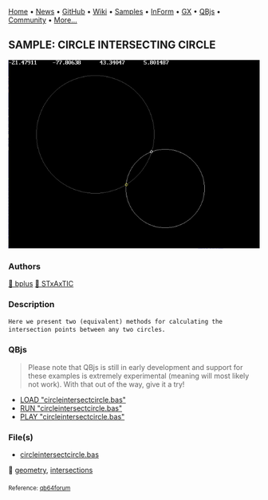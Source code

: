 [Home](https://qb64.com) • [News](../../news.md) • [GitHub](https://github.com/QB64Official/qb64) • [Wiki](https://github.com/QB64Official/qb64/wiki) • [Samples](../../samples.md) • [InForm](../../inform.md) • [GX](../../gx.md) • [QBjs](../../qbjs.md) • [Community](../../community.md) • [More...](../../more.md)

## SAMPLE: CIRCLE INTERSECTING CIRCLE

![circleintersectcircle.png](img/circleintersectcircle.png)

### Authors

[🐝 bplus](../bplus.md) [🐝 STxAxTIC](../stxaxtic.md) 

### Description

```text
Here we present two (equivalent) methods for calculating the intersection points between any two circles.
```

### QBjs

> Please note that QBjs is still in early development and support for these examples is extremely experimental (meaning will most likely not work). With that out of the way, give it a try!

* [LOAD "circleintersectcircle.bas"](https://v6p9d9t4.ssl.hwcdn.net/html/5963335/index.html?src=https://qb64.com/samples/circle-intersecting-circle/src/circleintersectcircle.bas)
* [RUN "circleintersectcircle.bas"](https://v6p9d9t4.ssl.hwcdn.net/html/5963335/index.html?mode=auto&src=https://qb64.com/samples/circle-intersecting-circle/src/circleintersectcircle.bas)
* [PLAY "circleintersectcircle.bas"](https://v6p9d9t4.ssl.hwcdn.net/html/5963335/index.html?mode=play&src=https://qb64.com/samples/circle-intersecting-circle/src/circleintersectcircle.bas)

### File(s)

* [circleintersectcircle.bas](src/circleintersectcircle.bas)

🔗 [geometry](../geometry.md), [intersections](../intersections.md)


<sub>Reference: [qb64forum](https://qb64forum.alephc.xyz/index.php?topic=2299.0) </sub>

